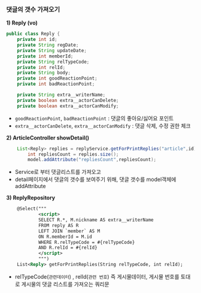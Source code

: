 ### 댓글의 갯수 가져오기 

**1\) Reply (vo)**

```java
public class Reply {
	private int id;
	private String regDate;
	private String updateDate;
	private int memberId;
	private String relTypeCode;
	private int relId;
	private String body;
	private int goodReactionPoint;
	private int badReactionPoint;

	private String extra__writerName;
	private boolean extra__actorCanDelete;
	private boolean extra__actorCanModify;
```

- ```goodReactionPoint```, ```badReactionPoint``` : 댓글의 좋아요/싫어요 포인트
- ```extra__actorCanDelete```, ```extra__actorCanModify``` : 댓글 삭제, 수정 권한 체크

**2\) ArticleController showDetail()**

```java
	List<Reply> replies = replyService.getForPrintReplies("article",id);
		int repliesCount = replies.size();
		model.addAttribute("repliesCount",repliesCount);
```

- Service로 부터 댓글리스트를 가져오고
-  detail페이지에서 댓글의 갯수를 보여주기 위해, 댓글 갯수를 model객체에 addAttribute

**3\) ReplyRepository**

```xml
	@Select("""
			<script>
			SELECT R.*, M.nickname AS extra__writerName
			FROM reply AS R
			LEFT JOIN `member` AS M
			ON R.memberId = M.id
			WHERE R.relTypeCode = #{relTypeCode}
			AND R.relId = #{relId}
			</script>
			""")
	List<Reply> getForPrintReplies(String relTypeCode, int relId);
```

- relTypeCode(```관련데이터```) , relId(```관련 번호```) 즉 게시물데이터, 게시물 번호를 토대로 게시물의 댓글 리스트를 가져오는 쿼리문